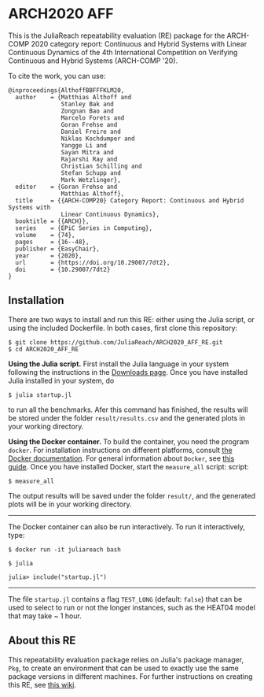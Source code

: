 # ARCH2020 AFF

This is the JuliaReach repeatability evaluation (RE) package for the ARCH-COMP
2020 category report: Continuous and Hybrid Systems with Linear Continuous
Dynamics of the 4th International Competition on Verifying Continuous and Hybrid
Systems (ARCH-COMP '20).

To cite the work, you can use:

```
@inproceedings{AlthoffBBFFFKLM20,
  author    = {Matthias Althoff and
               Stanley Bak and
               Zongnan Bao and
               Marcelo Forets and
               Goran Frehse and
               Daniel Freire and
               Niklas Kochdumper and
               Yangge Li and
               Sayan Mitra and
               Rajarshi Ray and
               Christian Schilling and
               Stefan Schupp and
               Mark Wetzlinger},
  editor    = {Goran Frehse and
               Matthias Althoff},
  title     = {{ARCH-COMP20} Category Report: Continuous and Hybrid Systems with
               Linear Continuous Dynamics},
  booktitle = {{ARCH}},
  series    = {EPiC Series in Computing},
  volume    = {74},
  pages     = {16--48},
  publisher = {EasyChair},
  year      = {2020},
  url       = {https://doi.org/10.29007/7dt2},
  doi       = {10.29007/7dt2}
}
```

## Installation

There are two ways to install and run this RE: either using the Julia script,
or using the included Dockerfile. In both cases, first clone this repository:

```shell
$ git clone https://github.com/JuliaReach/ARCH2020_AFF_RE.git
$ cd ARCH2020_AFF_RE
```

**Using the Julia script.** First install the Julia language in your system following
the instructions in the [Downloads page](http://julialang.org/downloads). Once
you have installed Julia installed in your system, do

```shell
$ julia startup.jl
```
to run all the benchmarks. Afer this command has finished, the results will be stored
under the folder `result/results.csv` and the generated plots in your working directory.

**Using the Docker container.** To build the container, you need the program `docker`.
For installation instructions on different platforms, consult
[the Docker documentation](https://docs.docker.com/install/).
For general information about `Docker`, see
[this guide](https://docs.docker.com/get-started/).
Once you have installed Docker, start the `measure_all` script:
script:

```shell
$ measure_all
```
The output results will be saved under the folder `result/`,
and the generated plots will be in your working directory.

---

The Docker container can also be run interactively.
To run it interactively, type:

```shell
$ docker run -it juliareach bash

$ julia

julia> include("startup.jl")
```

---

The file `startup.jl` contains a flag `TEST_LONG` (default: `false`) that can be
used to select to run or not the longer instances, such as the HEAT04 model that
may take ~ 1 hour.

## About this RE

This repeatability evaluation package relies on Julia's package manager, `Pkg`, to create an environment that can be used to exactly use the same package versions in different machines. For further instructions on creating this RE, see [this wiki](https://github.com/JuliaReach/ARCH2020_NLN_RE/wiki/Instructions-for-creating-this-RE).
